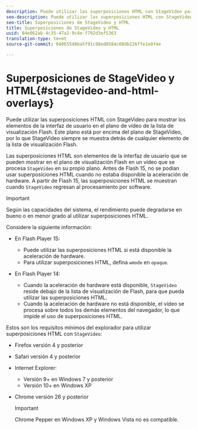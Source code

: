 ```yaml
---
description: Puede utilizar las superposiciones HTML con StageVideo para mostrar los elementos de la interfaz de usuario en el plano de vídeo de la lista de visualización Flash. Este plano está por encima del plano de StageVideo, por lo que StageVideo siempre se muestra detrás de cualquier elemento de la lista de visualización Flash.
seo-description: Puede utilizar las superposiciones HTML con StageVideo para mostrar los elementos de la interfaz de usuario en el plano de vídeo de la lista de visualización Flash. Este plano está por encima del plano de StageVideo, por lo que StageVideo siempre se muestra detrás de cualquier elemento de la lista de visualización Flash.
seo-title: Superposiciones de StageVideo y HTML
title: Superposiciones de StageVideo y HTML
uuid: 84e862ab-4c35-47a2-9c4e-f792d3ef5363
translation-type: tm+mt
source-git-commit: 040655d8ba5f91c98ed0584c08db226ffe1e0f4e

---
```



# Superposiciones de StageVideo y HTML{#stagevideo-and-html-overlays}

Puede utilizar las superposiciones HTML con StageVideo para mostrar los elementos de la interfaz de usuario en el plano de vídeo de la lista de visualización Flash. Este plano está por encima del plano de StageVideo, por lo que StageVideo siempre se muestra detrás de cualquier elemento de la lista de visualización Flash.

Las superposiciones HTML son elementos de la interfaz de usuario que se pueden mostrar en el plano de visualización Flash en un vídeo que se procesa `StageVideo` en su propio plano. Antes de Flash 15, no se podían usar superposiciones HTML cuando no estaba disponible la aceleración de hardware. A partir de Flash 15, las superposiciones HTML se muestran cuando `StageVideo` regresan al procesamiento por software.

>[!IMPORTANT]
>
>Según las capacidades del sistema, el rendimiento puede degradarse en bueno o en menor grado al utilizar superposiciones HTML.

Considere la siguiente información:

* En Flash Player 15:

   * Puede utilizar las superposiciones HTML si está disponible la aceleración de hardware.
   * Para utilizar superposiciones HTML, defina `wmode` en `opaque`.

* En Flash Player 14:

   * Cuando la aceleración de hardware está disponible, `StageVideo` reside debajo de la lista de visualización de Flash, para que pueda utilizar las superposiciones HTML.
   * Cuando la aceleración de hardware no está disponible, el vídeo se procesa sobre todos los demás elementos del navegador, lo que impide el uso de superposiciones HTML.

Estos son los requisitos mínimos del explorador para utilizar superposiciones HTML con `StageVideo`:

* Firefox versión 4 y posterior
* Safari versión 4 y posterior
* Internet Explorer:

   * Versión 9+ en Windows 7 y posterior
   * Versión 10+ en Windows XP

* Chrome versión 26 y posterior

   >[!IMPORTANT]
   >
   >Chrome Pepper en Windows XP y Windows Vista no es compatible.

